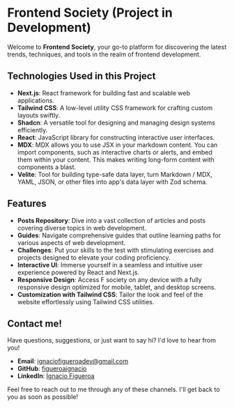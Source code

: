 # Frontend Society (Project in Development)

Welcome to **Frontend Society**, your go-to platform for discovering the latest trends, techniques, and tools in the realm of frontend development.

## Technologies Used in this Project

- **Next.js**: React framework for building fast and scalable web applications.
- **Tailwind CSS**: A low-level utility CSS framework for crafting custom layouts swiftly.
- **Shadcn**: A versatile tool for designing and managing design systems efficiently.
- **React**: JavaScript library for constructing interactive user interfaces.
- **MDX**: MDX allows you to use JSX in your markdown content. You can import components, such as interactive charts or alerts, and embed them within your content. This makes writing long-form content with components a blast.
- **Velite**: Tool for building type-safe data layer, turn Markdown / MDX, YAML, JSON, or other files into app's data layer with Zod schema.

## Features

- **Posts Repository**: Dive into a vast collection of articles and posts covering diverse topics in web development.
- **Guides**: Navigate comprehensive guides that outline learning paths for various aspects of web development.
- **Challenges**: Put your skills to the test with stimulating exercises and projects designed to elevate your coding proficiency.
- **Interactive UI**: Immerse yourself in a seamless and intuitive user experience powered by React and Next.js.
- **Responsive Design**: Access F society on any device with a fully responsive design optimized for mobile, tablet, and desktop screens.
- **Customization with Tailwind CSS**: Tailor the look and feel of the website effortlessly using Tailwind CSS utilities.

## Contact me!

Have questions, suggestions, or just want to say hi? I'd love to hear from you!

- **Email**: [ignaciofigueroadev@gmail.com](mailto:ignaciofigueroadev@gmail.com)
- **GitHub**: [figueroaignacio](https://github.com/figueroaignacio/)
- **LinkedIn**: [Ignacio Figueroa](https://www.linkedin.com/in/ignacio-figueroa-0a1ba0263)

Feel free to reach out to me through any of these channels. I'll get back to you as soon as possible!
